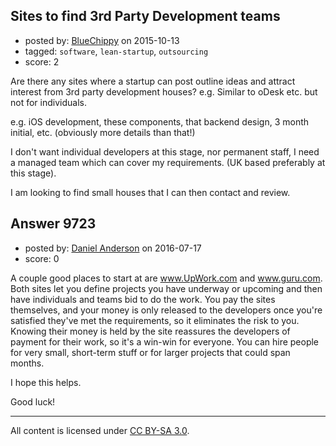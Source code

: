 ## Sites to find 3rd Party Development teams

- posted by: [BlueChippy](https://stackexchange.com/users/202218/bluechippy) on 2015-10-13
- tagged: `software`, `lean-startup`, `outsourcing`
- score: 2

Are there any sites where a startup can post outline ideas and attract interest from 3rd party development houses? e.g. Similar to oDesk etc. but not for individuals.

e.g.
iOS development, these components, that backend design, 3 month initial, etc.
(obviously more details than that!)

I don't want individual developers at this stage, nor permanent staff, I need a managed team which can cover my requirements. (UK based preferably at this stage).

I am looking to find small houses that I can then contact and review.


## Answer 9723

- posted by: [Daniel Anderson](https://stackexchange.com/users/8398759/daniel-anderson) on 2016-07-17
- score: 0

<p>A couple good places to start at are <a href="http://www.upwork.com" rel="nofollow">www.UpWork.com</a> and <a href="http://www.guru.com" rel="nofollow">www.guru.com</a>.
Both sites let you define projects you have underway or upcoming and then have individuals and teams bid to do the work.  You pay the sites themselves, and your money is only released to the developers once you're satisfied they've met the requirements, so it eliminates the risk to you.  Knowing their money is held by the site reassures the developers of payment for their work, so it's a win-win for everyone.  You can hire people for very small, short-term stuff or for larger projects that could span months.</p>

<p>I hope this helps.</p>

<p>Good luck!</p>




---

All content is licensed under [CC BY-SA 3.0](https://creativecommons.org/licenses/by-sa/3.0/).
